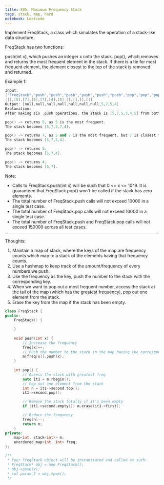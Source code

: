 ```yaml
---
title: 895. Maximum Frequency Stack
tags: stack, map, hard
notebook: Leetcode
---
```


Implement FreqStack, a class which simulates the operation of a stack-like data structure.

FreqStack has two functions:

push(int x), which pushes an integer x onto the stack.
pop(), which removes and returns the most frequent element in the stack.
If there is a tie for most frequent element, the element closest to the top of the stack is removed and returned.

Example 1:

```C++
Input: 
["FreqStack","push","push","push","push","push","push","pop","pop","pop","pop"],
[[],[5],[7],[5],[7],[4],[5],[],[],[],[]]
Output: [null,null,null,null,null,null,null,5,7,5,4]
Explanation:
After making six .push operations, the stack is [5,7,5,7,4,5] from bottom to top.  Then:

pop() -> returns 5, as 5 is the most frequent.
The stack becomes [5,7,5,7,4].

pop() -> returns 7, as 5 and 7 is the most frequent, but 7 is closest to the top.
The stack becomes [5,7,5,4].

pop() -> returns 5.
The stack becomes [5,7,4].

pop() -> returns 4.
The stack becomes [5,7].
```

Note:

- Calls to FreqStack.push(int x) will be such that 0 <= x <= 10^9.
It is guaranteed that FreqStack.pop() won't be called if the stack has zero elements.
- The total number of FreqStack.push calls will not exceed 10000 in a single test case.
- The total number of FreqStack.pop calls will not exceed 10000 in a single test case.
- The total number of FreqStack.push and FreqStack.pop calls will not exceed 150000 across all test cases.

----------
Thoughts:
1. Maintain a map of stack, where the keys of the map are frequency counts which map to a stack of the elements having that frequency counts.
2. Use a hashmap to keep track of the amount/frequency of every numbers we push.
3. Use the frequency as the key, push the number to the stack with the corresponding key.
4. When we want to pop out a most frequent number, access the stack at the tail of the map (which has the greatest frequency), pop out one element from the stack.
5. Erase the key from the map if the stack has been empty.

```c++
class FreqStack {
public:
    FreqStack() {
        
    }
    
    void push(int x) {
        // Increase the frequency
        freq[x]++;
        // Push the number to the stack in the map having the corresponding frequency
        m[freq[x]].push(x);
    }
    
    int pop() {
        // Access the stack with greatest freq
        auto it1 = m.rbegin();
        // Pop out one element from the stack 
        int n = it1->second.top();
        it1->second.pop();

        // Remove the stack totally if it's been empty
        if (it1->second.empty()) m.erase(it1->first);

        // Reduce the frequency
        freq[n]--;
        return n;
    }
private:
    map<int, stack<int>> m;
    unordered_map<int, int> freq;
};

/**
 * Your FreqStack object will be instantiated and called as such:
 * FreqStack* obj = new FreqStack();
 * obj->push(x);
 * int param_2 = obj->pop();
 */
```